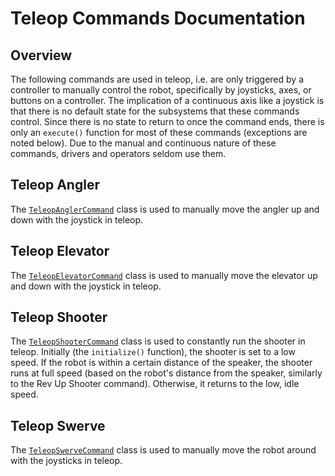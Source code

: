 # Teleop Commands Documentation

## Overview

The following commands are used in teleop, i.e. are only triggered by a controller to manually control the robot, specifically by joysticks, axes, or buttons on a controller. The implication of a continuous axis like a joystick is that there is no default state for the subsystems that these commands control. Since there is no state to return to once the command ends, there is only an `execute()` function for most of these commands (exceptions are noted below). Due to the manual and continuous nature of these commands, drivers and operators seldom use them.

## Teleop Angler

The [`TeleopAnglerCommand`](../../../src/main/java/frc/robot/commands/TeleopAnglerCommand.java) class is used to manually move the angler up and down with the joystick in teleop. 

## Teleop Elevator

The [`TeleopElevatorCommand`](../../../src/main/java/frc/robot/commands/TeleopElevatorCommand.java) class is used to manually move the elevator up and down with the joystick in teleop.

## Teleop Shooter

The [`TeleopShooterCommand`](../../../src/main/java/frc/robot/commands/TeleopShooterCommand.java) class is used to constantly run the shooter in teleop. Initially (the `initialize()` function), the shooter is set to a low speed. If the robot is within a certain distance of the speaker, the shooter runs at full speed (based on the robot's distance from the speaker, similarly to the Rev Up Shooter command). Otherwise, it returns to the low, idle speed.

## Teleop Swerve

The [`TeleopSwerveCommand`](../../../src/main/java/frc/robot/commands/TeleopSwerveCommand.java) class is used to manually move the robot around with the joysticks in teleop.
